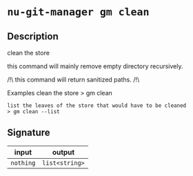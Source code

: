 # `nu-git-manager gm clean`
## Description
clean the store

this command will mainly remove empty directory recursively.

/!\ this command will return sanitized paths. /!\

Examples
    clean the store
    > gm clean

    list the leaves of the store that would have to be cleaned
    > gm clean --list

## Signature
| input     | output         |
| --------- | -------------- |
| `nothing` | `list<string>` |

